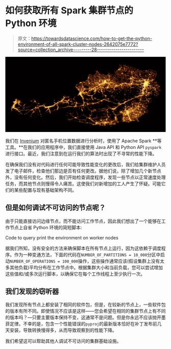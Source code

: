 # 如何获取所有 Spark 集群节点的 Python 环境

> 原文：<https://towardsdatascience.com/how-to-get-the-python-environment-of-all-spark-cluster-nodes-2642075e7772?source=collection_archive---------28----------------------->

![](img/3feb5525dbcb760b2a161f054cf0a7ac.png)

我们在 [Invenium](https://invenium.io/) 对匿名手机位置数据进行分析时，使用了 Apache Spark **等工具。**在我们的应用程序中，我们直接使用 Java API 和 Python API `pyspark`进行接口。最近，我们注意到在运行我们的算法时出现了不寻常的性能下降。

在确保我们没有对代码进行任何可能导致性能变化的更改后，我们给集群维护人员发了电子邮件，检查他们那边是否有任何更改。据他们说，除了增加几个新节点外，没有任何变化。然后，我们开始检查调度程序，发现一些节点以正常速度处理任务，而其他节点则慢得令人痛苦。这使我们对新增加的工人产生了怀疑。可能它们的某些配置与现有基础架构不同。

## 但是如何调试不可访问的节点呢？

由于只能直接访问边缘节点，而不能访问工作节点，因此我们想出了一个能够在工作节点上自省 Python 环境的简短脚本:

Code to query print the environment on worker nodes

据我们所知，没有安全的方法来确保脚本在所有节点上运行，因为这依赖于调度程序。作为一种变通方法，下面的代码在`NUMBER_OF_PARTITIONS = 10_000`分区中启动`NUMBER_OF_OPERATIONS = 100_000`操作，这些操作通常应该(假设集群上没有太多其他负载)平均分布在工作节点中。根据集群大小和当前负载，您可以尝试增加这些值和/或多次运行脚本，以确保它在每个工作线程上至少执行一次。

## 我们发现的窃听器

我们发现所有节点上都安装了相同的软件包，但是，在较新的节点上，一些软件包的版本有所不同。即使情况不应该是这样——您会希望在相同的集群节点上有不同的版本吗？—只要主要版本保持不变，这通常不是问题。但是你永远不应该抛开墨菲定律。不幸的是，包含一个性能错误的`pyproj`的最新版本恰好在补丁发布前几天安装，导致转换慢得多，从而导致观察到的性能下降。

我们希望这可以帮助其他人调试不可访问的集群基础设施。